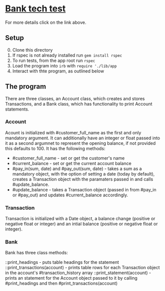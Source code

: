 # [Bank tech test](https://github.com/makersacademy/course/blob/master/individual_challenges/bank_tech_test.md)

For more details click on the link above.

## Setup

0. Clone this directory
1. If rspec is not already installed run ```gem install rspec```
2. To run tests, from the app root run ```rspec```
3. Load the program into ```irb``` with ```require './lib/app```
4. Interact with thte program, as outlined below

## The program

There are three classes, an Account class, which creates and stores Transactions, and a Bank class, which has functionality to print Account statements.

### Account

Acount is initialized with #customer_full_name as the first and only mandatory argument. It can additionally have an integer or float passed into it as a second argumnet to represent the opening balance, if not provided this defaults to 100. It has the following methods:

+ #customer_full_name - set or get the customer's name
+ #current_balance - set or get the current account balance
+ #pay_in(sum, date) and #pay_out(sum, date) - takes a sum as a mandatory object, with the option of setting a date (today by default), creates a Transaction object with the paramaters passed in and calls #update_balance.
+ #update_balance - takes a Transaction object (passed in from #pay_in or #pay_out) and updates #current_balance accordingly.

### Transaction

Transaction is initialized with a Date object, a balance change (positive or negative float or integer) and an intial balance (positive or negative float or integer).

### Bank

Bank has three class methods:

::print_headings - puts table headings for the statement
::print_transactions(account) - prints table rows for each Transaction object in the account's #transaction_history array
::print_statement(account) - prints an statement for the Account object passed to it by calling #print_headings and then #print_transactions(account)